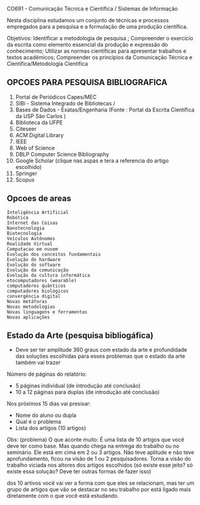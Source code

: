 CO691 - Comunicação Técnica e Científica / Sistemas de Informação

Nesta disciplina estudamos um conjunto de técnicas e processos empregados para
a pesquisa e a formulação de uma produção científica.

Objetivos: Identificar a metodologia de pesquisa ; Compreender o
exercício da escrita como elemento essencial da produção e expressão do
conhecimento; Utilizar as normas científicas para apresentar trabalhos e
textos acadêmicos; Compreender os princípios da Comunicação Técnica e
Científica/Metodologia Científica

## OPCOES PARA PESQUISA BIBLIOGRAFICA

1. Portal de Periódicos Capes/MEC
2. SIBi - Sistema Integrado de Bibliotecas /
3. Bases de Dados - Exatas/Engenharia (Fonte : Portal da Escrita Científica da USP São Carlos )
4. Biblioteca da UFPE
5. Citeseer
6. ACM Digital Library
7. IEEE
8. Web of Science
9. DBLP Computer Science Bibliography
10. Google Scholar (clique nas aspas e tera a referencia do artigo escolhido)
11. Springer
12. Scopus

## Opcoes de areas

```
Inteligência Artificial
Robótica
Internet das Coisas
Nanotecnologia
Biotecnologia
Veículos Autônomos
Realidade Virtual
Computacao em nuvem
Evolução dos conceitos fundamentais
Evolução do hardware
Evolução do software
Evolução da comunicação
Evolução da cultura informática
etocomputadores (wearable)
computadores quânticos
computadores biológicos
convergência digital
Novas metáforas
Novas metodologias
Novas linguagens e ferramentas
Novas aplicações
```

## Estado da Arte (pesquisa bibliogáfica)

- Deve ser ter amplitude 360 graus com estado da arte e profundidade das soluções escolhidas para esses problemas que o estado da arte também vai trazer





Número de páginas do relatório:
- 5 páginas individual (de introdução até conclusão)
- 10 a 12 páginas para duplas (de introdução até conclusão)

Nos próximos 15 dias vai presisar:
- Nome do aluno ou dupla
- Qual é o problema
- Lista dos artigos (10 artigos)

Obs: (problema) O que aconte muito: É uma lista de 10 artigos que você deve ter como base. Mas quando chega na entrega do trabalho ou no seminário. Ele está em cima em 2 ou 3 artigos. Não teve aplitude e não teve aprofundamento, ficou na visão de 1 ou 2 pesquisadores. Torna a visão do trabalho viciada nos altores dos artigos escolhidos (só existe esse jeito? só existe essa solução? Deve ter outras formas de fazer isso)

dos 10 artivos você vai ver a forma com que eles se relacionam, mas ter um grupo de artigos que vão se destacar no seu trabalho por está ligado mais diretamente com o que você está estudando.
